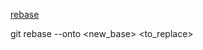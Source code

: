 [rebase](https://womanonrails.com/git-rebase-onto)       

git rebase --onto <new_base> <to_replace> <upto>            
  
